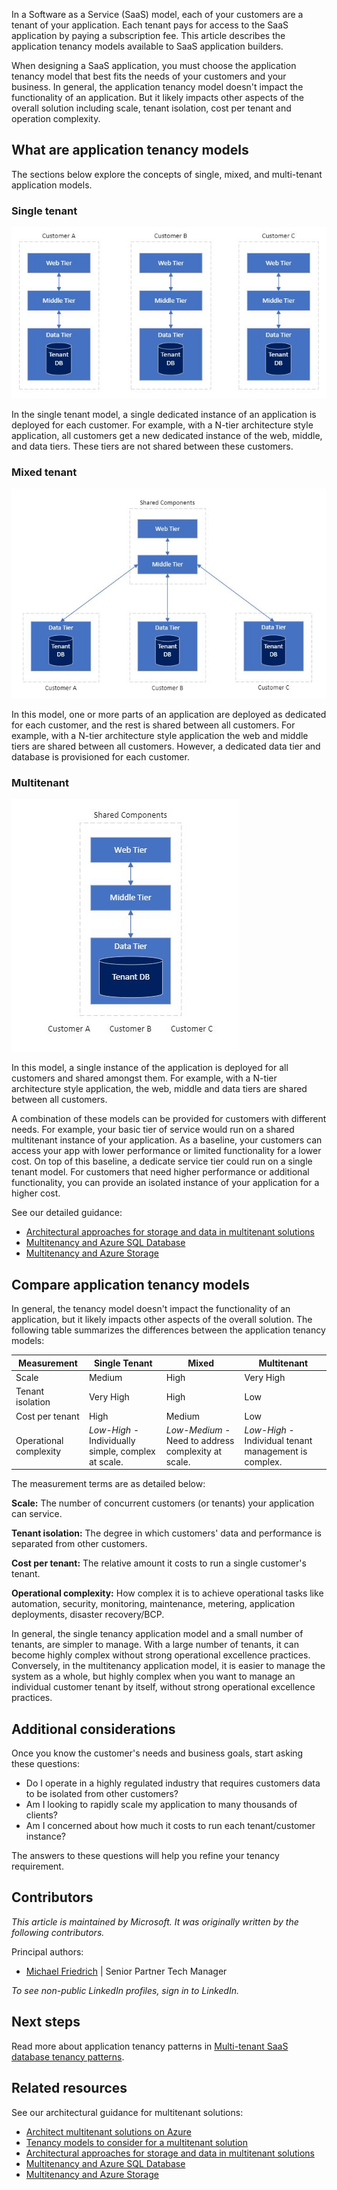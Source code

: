 In a Software as a Service (SaaS) model, each of your customers are a tenant of your application. Each tenant pays for access to the SaaS application by paying a subscription fee. This article describes the application tenancy models available to SaaS application builders.

When designing a SaaS application, you must choose the application tenancy model that best fits the needs of your customers and your business. In general, the application tenancy model doesn't impact the functionality of an application. But it likely impacts other aspects of the overall solution including scale, tenant isolation, cost per tenant and operation complexity.

## What are application tenancy models

The sections below explore the concepts of single, mixed, and multi-tenant application models.

### Single tenant

![Image of Single Tenant application model](./images/single-tenant.JPG)

In the single tenant model, a single dedicated instance of an application is deployed for each customer. For example, with a N-tier architecture style application, all customers get a new dedicated instance of the web, middle, and data tiers. These tiers are not shared between these customers.

### Mixed tenant

![Image of Mixed Tenant application model](./images/mixed-tenant.JPG)

In this model, one or more parts of an application are deployed as dedicated for each customer, and the rest is shared between all customers. For example, with a N-tier architecture style application the web and middle tiers are shared between all customers. However, a dedicated data tier and database is provisioned for each customer.

### Multitenant

![Image of a multitenant application model.](./images/multi-tenant.JPG)

In this model, a single instance of the application is deployed for all customers and shared amongst them. For example, with a N-tier architecture style application, the web, middle and data tiers are shared between all customers.

A combination of these models can be provided for customers with different needs. For example, your basic tier of service would run on a shared multitenant instance of your application. As a baseline, your customers can access your app with lower performance or limited functionality for a lower cost. On top of this baseline, a dedicate service tier could run on a single tenant model. For customers that need higher performance or additional functionality, you can provide an isolated instance of your application for a higher cost.

See our detailed guidance:
- [Architectural approaches for storage and data in multitenant solutions](/azure/architecture/guide/multitenant/approaches/storage-data)
- [Multitenancy and Azure SQL Database](/azure/architecture/guide/multitenant/service/sql-database)
- [Multitenancy and Azure Storage](/azure/architecture/guide/multitenant/service/storage)

## Compare application tenancy models

In general, the tenancy model doesn't impact the functionality of an application, but it likely impacts other aspects of the overall solution. The following table summarizes the differences between the application tenancy models:

Measurement | Single Tenant | Mixed | Multitenant
| ------------ | ------------ | ------------- | ------------
Scale | Medium | High | Very High
Tenant isolation | Very High | High | Low
Cost per tenant | High | Medium | Low
Operational complexity | *Low-High* - Individually simple, complex at scale. | *Low-Medium* - Need to address complexity at scale. | *Low-High* - Individual tenant management is complex.

The measurement terms are as detailed below:

**Scale:** The number of concurrent customers (or tenants) your application can service.

**Tenant isolation:** The degree in which customers' data and performance is separated from other customers.

**Cost per tenant:** The relative amount it costs to run a single customer's tenant.

**Operational complexity:**  How complex it is to achieve operational tasks like automation, security, monitoring, maintenance, metering, application deployments, disaster recovery/BCP.

In general, the single tenancy application model and a small number of tenants, are simpler to manage. With a large number of tenants, it can become highly complex without strong operational excellence practices. Conversely, in the multitenancy application model, it is easier to manage the system as a whole, but highly complex when you want to manage an individual customer tenant by itself, without strong operational excellence practices.

## Additional considerations

Once you know the customer's needs and business goals, start asking these questions:

- Do I operate in a highly regulated industry that requires customers data to be isolated from other customers?
- Am I looking to rapidly scale my application to many thousands of clients?
- Am I concerned about how much it costs to run each tenant/customer instance?

The answers to these questions will help you refine your tenancy requirement.

## Contributors

*This article is maintained by Microsoft. It was originally written by the following contributors.*

Principal authors:

 - [Michael Friedrich](https://www.linkedin.com/in/1michaelfriedrich/) | Senior Partner Tech Manager

*To see non-public LinkedIn profiles, sign in to LinkedIn.*

## Next steps

Read more about application tenancy patterns in [Multi-tenant SaaS database tenancy patterns](/azure/azure-sql/database/saas-tenancy-app-design-patterns).

## Related resources

See our architectural guidance for multitenant solutions:

- [Architect multitenant solutions on Azure](/azure/architecture/guide/multitenant/overview)
- [Tenancy models to consider for a multitenant solution](/azure/architecture/guide/multitenant/considerations/tenancy-models)
- [Architectural approaches for storage and data in multitenant solutions](/azure/architecture/guide/multitenant/approaches/storage-data)
- [Multitenancy and Azure SQL Database](/azure/architecture/guide/multitenant/service/sql-database)
- [Multitenancy and Azure Storage](/azure/architecture/guide/multitenant/service/storage)
